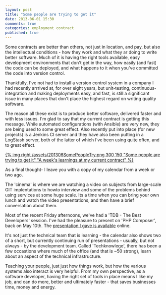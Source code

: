 ```yaml
---
layout: post
title: "Some people are trying to get it"
date: 2013-06-01 15:30
comments: true
categories: employment contract
published: true
---
```


Some contracts are better than others, not just in location, and pay, but also the intellectual conditions - how they work and what they ar doing to write better software. Much of it is having the right tools available, easy development environments that don't get in the way, how easily (and fast) the code can be deployed, and what happens to it when you've committed the code into version control.

<!-- more -->

Thankfully, I've not had to install a version control system in a company I had recently arrrived at, for over eight years, but unit-testing, continuous-integration and making deployments easy, and fast, is still a significant issue in many places that don't place the highest regard on writing quality software.

The reason all these exist is to produce better software, delivered faster and with less issues. I'm glad to say that my current contract is getting this message. While automated configurations (with Ansible) are very new, they are being used to some great effect. Also recently put into place (for new projects) is a Jenkins CI server and they have also been putting in a LogStash server, both of the latter of which I've been using quite often, and to great effect.

[{% img right /assets/201306SomePeopleTry.png 300 150 "Some people are trying to get it" "A week's learnings at my current contract" %}](/assets/201306SomePeopleTry.png)

As a final thought- I leave you with a copy of my calendar from a week or two ago.

The 'cinema' is where we are watching a video on subjects from large-scale GIT implentations to howto interview and some of the problems behind using services at some huge scale. Its a time when you can bring your own lunch and watch the video presentations, and then have a brief conversation about them.

Most of the recent Friday afternoons, we've had a 'TDB - The Best Developers' session. I've had the pleasure to present on 'PHP Composer', back on May 10th. The  [presentation I gave is available](http://alister.github.io/presentations/Composer/) online.

It's not just the technical team that is learning - the calendar also shows two of a short, but currently continuing run of presentations - usually, but not always - by the development team. Called 'Techknowlege', there has been a few occastions where much of the office (and that is ~50 strong), learn about an aspect of the technical infrastructure.

Teaching your people, just just how things work, but how the various systems also interact is very helpful. From my own perspective, as a software developer, having the right set of tools in place means I like my job, and can do more, better and ultimately faster - that saves businesses time, money and energy.

